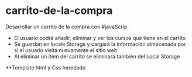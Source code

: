 # carrito-de-la-compra

Desarrollar un carrito de la compra con #javaScrip

- El usuario podrá añadir, eliminar y ver los cursos que tiene en el carrito
- Se guardan en locale Storage y cargará la información almacenada por si el usuario visita nuevamente   el sitio web
 - Al eliminar un item del carrito se eliminará también del Local Storage
 
**Template html y Css heredado
